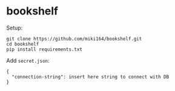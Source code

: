 # bookshelf

Setup:
```
git clone https://github.com/miki164/bookshelf.git
cd bookshelf
pip install requirements.txt
```

Add `secret.json`:
```
{
  "connection-string": insert here string to connect with DB
}
```
